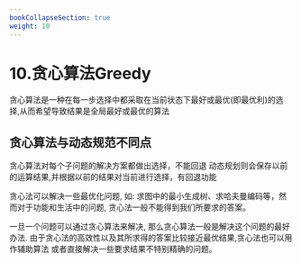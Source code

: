 ```yaml
---
bookCollapseSection: true
weight: 10
---
```


# 10.贪心算法Greedy
贪心算法是一种在每一步选择中都采取在当前状态下最好或最优(即最优利)的选择,从而希望导致结果是全局最好或最优的算法

## 贪心算法与动态规范不同点
贪心算法对每个子问题的解决方案都做出选择，不能回退
动态规划则会保存以前的运算结果,并根据以前的结果对当前进行选择，有回退功能

贪心法可以解决一些最优化问题, 如: 求图中的最小生成树、求哈夫曼编码等，然而对于功能和生活中的问题, 贪心法一般不能得到我们所要求的答案。

一旦一个问题可以通过贪心算法来解决, 那么贪心算法一般是解决这个问题的最好办法. 由于贪心法的高效性以及其所求得的答案比较接近最优结果,贪心法也可以用作辅助算法
或者直接解决一些要求结果不特别精确的问题。



